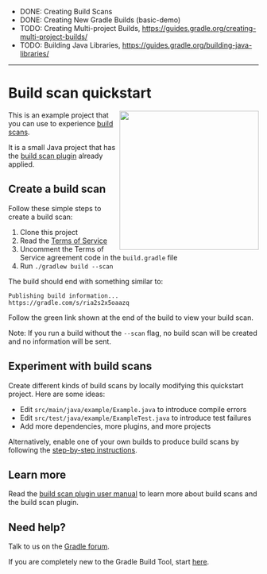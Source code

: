 - DONE: Creating Build Scans
- DONE: Creating New Gradle Builds (basic-demo)
- TODO: Creating Multi-project Builds, https://guides.gradle.org/creating-multi-project-builds/
- TODO: Building Java Libraries, https://guides.gradle.org/building-java-libraries/

---

# Build scan quickstart

<img src="http://bit.ly/2kZWwg8" align="right" width="280" />

This is an example project that you can use to experience [build scans][gradle.com].

It is a small Java project that has the [build scan plugin][plugin] already applied.

## Create a build scan

Follow these simple steps to create a build scan:

1. Clone this project
2. Read the [Terms of Service][terms-of-service]
3. Uncomment the Terms of Service agreement code in the `build.gradle` file
4. Run `./gradlew build --scan`

The build should end with something similar to:

    Publishing build information...
    https://gradle.com/s/ria2s2x5oaazq

Follow the green link shown at the end of the build to view your build scan.

Note: If you run a build without the `--scan` flag, no build scan will be created and
no information will be sent.

## Experiment with build scans

Create different kinds of build scans by locally modifying this quickstart project. Here are some ideas:

- Edit `src/main/java/example/Example.java` to introduce compile errors
- Edit `src/test/java/example/ExampleTest.java` to introduce test failures
- Add more dependencies, more plugins, and more projects

Alternatively, enable one of your own builds to produce build scans by following the [step-by-step instructions][instructions].

## Learn more

Read the [build scan plugin user manual][manual] to learn more about build scans and the build scan plugin.

## Need help?

Talk to us on the [Gradle forum][gradle-forum].

If you are completely new to the Gradle Build Tool, start [here][gradle-download].

[gradle-download]: https://gradle.org/gradle-download
[plugin]: https://gradle.com/scans/plugin
[gradle.com]: https://www.gradle.com
[terms-of-service]: https://gradle.com/terms-of-service
[instructions]: https://gradle.com/scans/get-started
[gradle-forum]: https://discuss.gradle.org/c/help-discuss/cloud-services
[manual]: https://docs.gradle.com/build-scan-plugin/
